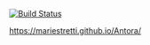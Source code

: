 [![Build Status](https://travis-ci.com/MarieStretti/Antora.svg?branch=master)](https://travis-ci.com/MarieStretti/Antora)

https://mariestretti.github.io/Antora/
